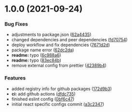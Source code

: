 # 1.0.0 (2021-09-24)


### Bug Fixes

* adjustments to package.json ([62a4435](https://github.com/Pixelmatters/eslint-config-react/commit/62a443562896d360641b0e17716f7cd711bf86c7))
* changed dependencies and peer dependencies ([fd70754](https://github.com/Pixelmatters/eslint-config-react/commit/fd70754275fc370317f7ee5a431755e2042f211a))
* deploy workflow and fix dependencies ([7671d2d](https://github.com/Pixelmatters/eslint-config-react/commit/7671d2d1de9e5a200108f4a580e86dfaf4db78be))
* package name error ([62dc2da](https://github.com/Pixelmatters/eslint-config-react/commit/62dc2da4d89b46d280f9dc277d17fa79d4dacbe4))
* **readme:** typo ([6c988a6](https://github.com/Pixelmatters/eslint-config-react/commit/6c988a64a3678e0b590716ea4188cfb1af75b6b6))
* **readme:** typo ([83ec84b](https://github.com/Pixelmatters/eslint-config-react/commit/83ec84bf3b53b8b7748940139901c390b8ffa11a))
* remove external config from prettier ([42389b4](https://github.com/Pixelmatters/eslint-config-react/commit/42389b4b2390c0413cb590bbc1746e2a2bbd9d5c))


### Features

* added registry info for github packages ([172d9b3](https://github.com/Pixelmatters/eslint-config-react/commit/172d9b3798bbde24adb413576a32f81321eb8c08))
* **ci:** add github actions ([dfdc735](https://github.com/Pixelmatters/eslint-config-react/commit/dfdc73543119f1d9e339372f3a0405f9d05fc5d2))
* finished eslint config ([0bf6c47](https://github.com/Pixelmatters/eslint-config-react/commit/0bf6c47ce6fb00ba019765015b52c692f6528d85))
* initial react specific configs commit ([a3c2347](https://github.com/Pixelmatters/eslint-config-react/commit/a3c2347521a7074e69adbfe6b749dbb7776e1ba4))
